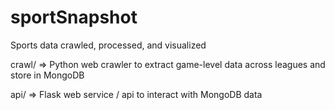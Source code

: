 # sportSnapshot

Sports data crawled, processed, and visualized

crawl/ => Python web crawler to extract game-level data across leagues and store in MongoDB

api/ => Flask web service / api to interact with MongoDB data